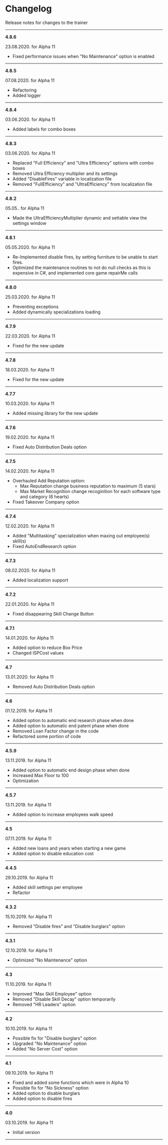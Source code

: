 # Changelog
Release notes for changes to the trainer

---

**4.8.6**

23.08.2020. for Alpha 11
- Fixed performance issues when "No Maintenance" option is enabled

---

**4.8.5**

07.08.2020. for Alpha 11
- Refactoring
- Added logger

---

**4.8.4**

03.06.2020. for Alpha 11
- Added labels for combo boxes

---

**4.8.3**

03.06.2020. for Alpha 11
- Replaced "Full Efficiency" and "Ultra Efficiency" options with combo boxes
- Removed Ultra Efficiency multiplier and its settings
- Added "DisableFires" variable in localization file
- Removed "FullEfficiency" and "UltraEfficiency" from localization file

---

**4.8.2**

05.05.. for Alpha 11
- Made the UltraEfficiencyMultiplier dynamic and settable view the settings window

---

**4.8.1**

05.05.2020. for Alpha 11
- Re-Implemented disable fires, by setting furniture to be unable to start fires.
- Optimized the maintenance routines to not do null checks as this is expensive in C#, and implemented core game repairMe calls

---

**4.8.0**

25.03.2020. for Alpha 11
- Preventing exceptions
- Added dynamically specializations loading

---

**4.7.9**

22.03.2020. for Alpha 11
- Fixed for the new update

---

**4.7.8**

18.03.2020. for Alpha 11
- Fixed for the new update

---

**4.7.7**

10.03.2020. for Alpha 11
- Added missing library for the new update

---

**4.7.6**

19.02.2020. for Alpha 11
- Fixed Auto Distribution Deals option

---

**4.7.5**

14.02.2020. for Alpha 11
- Overhauled Add Reputation option:
	* Max Reputation change business reputation to maximum (5 stars)
	* Max Market Recognition change recoginition for each software type and category (6 hearts)
- Fixed Takeover Company option

---

**4.7.4**

12.02.2020. for Alpha 11
- Added "Multitasking" specialization when maxing out employee(s) skill(s)
- Fixed AutoEndResearch option

---

**4.7.3**

08.02.2020. for Alpha 11
- Added localization support

---

**4.7.2**

22.01.2020. for Alpha 11
- Fixed disappearing Skill Change Button

---

**4.7.1**

14.01.2020. for Alpha 11
- Added option to reduce Box Price
- Changed ISPCost values

---

**4.7**

13.01.2020. for Alpha 11
- Removed Auto Distribution Deals option

---

**4.6**

01.12.2019. for Alpha 11
- Added option to automatic end research phase when done
- Added option to automatic end patent phase when done
- Removed Loan Factor change in the code
- Refactored some portion of code

---

**4.5.9**

13.11.2019. for Alpha 11
- Added option to automatic end design phase when done
- Increased Max Floor to 100
- Optimization

---

**4.5.7**

13.11.2019. for Alpha 11
- Added option to increase employees walk speed

---

**4.5**

07.11.2019. for Alpha 11
- Added new loans and years when starting a new game
- Added option to disable education cost

---

**4.4.5**

29.10.2019. for Alpha 11
- Added skill settings per employee
- Refactor

---

**4.3.2**

15.10.2019. for Alpha 11
- Removed "Disable fires" and "Disable burglars" option

---

**4.3.1**

12.10.2019. for Alpha 11
- Optimized "No Maintenance" option

---

**4.3**

11.10.2019. for Alpha 11
- Improved "Max Skill Employee" option
- Removed "Disable Skill Decay" option temporarily
- Removed "HR Leaders" option

---

**4.2**

10.10.2019. for Alpha 11
- Possible fix for "Disable burglars" option
- Upgraded "No Maintenance" option
- Added "No Server Cost" option

---

**4.1**

09.10.2019. for Alpha 11
- Fixed and added some functions which were in Alpha 10
- Possible fix for "No Sickness" option
- Added option to disable burglars
- Added option to disable fires

---

**4.0**

03.10.2019. for Alpha 11
- Initial version

---